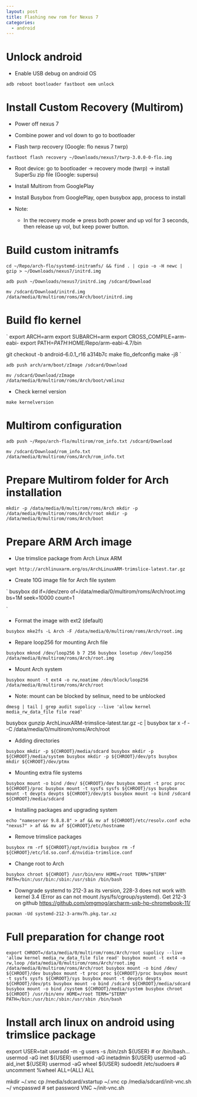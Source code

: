 ```yaml
---
layout: post
title: Flashing new rom for Nexus 7
categories:
  - android
---
```


# Unlock android

- Enable USB debug on android OS

`
adb reboot bootloader
fastboot oem unlock
`

# Install Custom Recovery (Multirom)

- Power off nexus 7

- Combine power and vol down to go to bootloader

- Flash twrp recovery (Google: flo nexus 7 twrp)

`
fastboot flash recovery ~/Downloads/nexus7/twrp-3.0.0-0-flo.img
`

- Root device: go to bootloader -> recovery mode (twrp) -> install SuperSu zip file (Google: supersu)

- Install Multirom from GooglePlay

- Install Busybox from GooglePlay, open busybox app, process to install

- Note:
    + In the recovery mode => press both power and up vol for 3 seconds, then release up vol, but keep power button.

# Build custom initramfs

`
cd ~/Repo/arch-flo/systemd-initramfs/ && find . | cpio -o -H newc | gzip > ~/Downloads/nexus7/initrd.img 
`

`
adb push ~/Downloads/nexus7/initrd.img /sdcard/Download
`

`
mv /sdcard/Download/initrd.img /data/media/0/multirom/roms/Arch/boot/initrd.img
`

# Build flo kernel

`
export ARCH=arm
export SUBARCH=arm
export CROSS_COMPILE=arm-eabi- 
export PATH=$PATH:$HOME/Repo/arm-eabi-4.7/bin

git checkout -b android-6.0.1_r16 a314b7c
make flo_defconfig
make -j8
`

`
adb push arch/arm/boot/zImage /sdcard/Download
`

`
mv /sdcard/Download/zImage /data/media/0/multirom/roms/Arch/boot/vmlinuz
`

- Check kernel version

`
make kernelversion
`

# Multirom configuration

`
adb push ~/Repo/arch-flo/multirom/rom_info.txt /sdcard/Download
`

`
mv /sdcard/Download/rom_info.txt /data/media/0/multirom/roms/Arch/rom_info.txt
`

# Prepare Multirom folder for Arch installation

`
mkdir -p /data/media/0/multirom/roms/Arch
mkdir -p /data/media/0/multirom/roms/Arch/root
mkdir -p /data/media/0/multirom/roms/Arch/boot
`
 
# Prepare ARM Arch image

- Use trimslice package from Arch Linux ARM

`
wget http://archlinuxarm.org/os/ArchLinuxARM-trimslice-latest.tar.gz
`

- Create 10G image file for Arch file system

`
busybox dd if=/dev/zero of=/data/media/0/multirom/roms/Arch/root.img bs=1M seek=10000 count=1
<!--busybox dd if=/dev/zero of=/data/media/0/multirom/roms/Arch/root.img bs=1024 count=1048576-->
`

- Format the image with ext2 (default)

`
busybox mke2fs -L Arch -F /data/media/0/multirom/roms/Arch/root.img
`

- Repare loop256 for mounting Arch file

`
busybox mknod /dev/loop256 b 7 256
busybox losetup /dev/loop256 /data/media/0/multirom/roms/Arch/root.img
`

- Mount Arch system

`
busybox mount -t ext4 -o rw,noatime /dev/block/loop256 /data/media/0/multirom/roms/Arch/root
`

- Note: mount can be blocked by selinux, need to be unblocked

`
dmesg | tail | grep audit
supolicy --live 'allow kernel media_rw_data_file file read'
`

busybox gunzip ArchLinuxARM-trimslice-latest.tar.gz -c | busybox tar x -f - -C /data/media/0/multirom/roms/Arch/root

- Adding directories

`
busybox mkdir -p ${CHROOT}/media/sdcard
busybox mkdir -p ${CHROOT}/media/system
busybox mkdir -p ${CHROOT}/dev/pts
busybox mkdir ${CHROOT}/dev/ptmx
`

- Mounting extra file systems

`
busybox mount -o bind /dev/ ${CHROOT}/dev
busybox mount -t proc proc ${CHROOT}/proc
busybox mount -t sysfs sysfs ${CHROOT}/sys
busybox mount -t devpts devpts ${CHROOT}/dev/pts
busybox mount -o bind /sdcard ${CHROOT}/media/sdcard
`

- Installing packages and upgrading system

`
echo "nameserver 9.8.8.8" > af && mv af ${CHROOT}/etc/resolv.conf
echo "nexus7" > af && mv af ${CHROOT}/etc/hostname
`

- Remove trimslice packages

`
busybox rm -rf ${CHROOT}/opt/nvidia
busybox rm -f ${CHROOT}/etc/ld.so.conf.d/nvidia-trimslice.conf
`

- Change root to Arch

`
busybox chroot ${CHROOT} /usr/bin/env HOME=/root TERM="$TERM" PATH=/bin:/usr/bin:/sbin:/usr/sbin /bin/bash
`

- Downgrade systemd to 212-3 as its version, 228-3 does not work with kernel 3.4 (Error as can not mount /sys/fs/cgroup/systemd). Get 212-3 on github https://github.com/omgmog/archarm-usb-hp-chromebook-11/

`
pacman -Ud systemd-212-3-armv7h.pkg.tar.xz
`

# Full preparation for change root

`
export CHROOT=/data/media/0/multirom/roms/Arch/root
supolicy --live 'allow kernel media_rw_data_file file read'
busybox mount -t ext4 -o rw,loop /data/media/0/multirom/roms/Arch/root.img /data/media/0/multirom/roms/Arch/root
busybox mount -o bind /dev/ ${CHROOT}/dev
busybox mount -t proc proc ${CHROOT}/proc
busybox mount -t sysfs sysfs ${CHROOT}/sys
busybox mount -t devpts devpts ${CHROOT}/dev/pts
busybox mount -o bind /sdcard ${CHROOT}/media/sdcard
busybox mount -o bind /system ${CHROOT}/media/system
busybox chroot ${CHROOT} /usr/bin/env HOME=/root TERM="$TERM" PATH=/bin:/usr/bin:/sbin:/usr/sbin /bin/bash
`



# Install arch linux on android using trimslice package

export USER=tait
useradd -m -g users -s /bin/zsh ${USER} # or /bin/bash...
usermod -aG inet ${USER}
usermod -aG inetadmin ${USER}
usermod -aG aid_inet ${USER}
usermod -aG wheel ${USER}
sudoedit /etc/sudoers # uncomment %wheel ALL=(ALL) ALL

mkdir ~/.vnc
cp /media/sdcard/xstartup ~/.vnc
cp /media/sdcard/init-vnc.sh ~/
vncpasswd # set password VNC
~/init-vnc.sh


